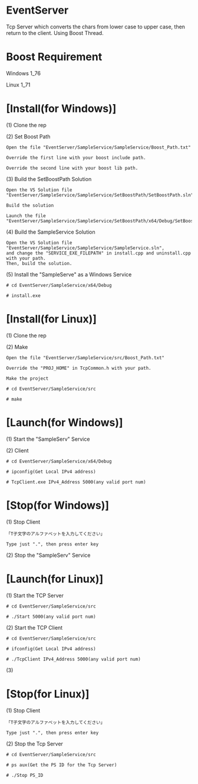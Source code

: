 # EventServer
Tcp Server which converts the chars from lower case to upper case, then return to the client.
Using Boost Thread.

# Boost Requirement

Windows 1_76

Linux 1_71

# [Install(for Windows)]
(1) Clone the rep

(2) Set Boost Path

    Open the file "EventServer/SampleService/SampleService/Boost_Path.txt"

    Override the first line with your boost include path.

    Override the second line with your boost lib path.

(3) Build the SetBoostPath Solution

    Open the VS Solution file "EventServer/SampleService/SampleService/SetBoostPath/SetBoostPath.sln"

    Build the solution

    Launch the file "EventServer/SampleService/SampleService/SetBoostPath/x64/Debug/SetBoostPath.exe"

(4) Build the SampleService Solution

    Open the VS Solution file "EventServer/SampleService/SampleService/SampleService.sln", 
    and change the "SERVICE_EXE_FILEPATH" in install.cpp and uninstall.cpp with your path.
    Then, build the solution.

(5) Install the "SampleServe" as a Windows Service

    # cd EventServer/SampleService/x64/Debug

    # install.exe

# [Install(for Linux)]
(1) Clone the rep

(2) Make

    Open the file "EventServer/SampleService/src/Boost_Path.txt"

    Override the "PROJ_HOME" in TcpCommon.h with your path.

    Make the project

    # cd EventServer/SampleService/src

    # make


# [Launch(for Windows)]
(1) Start the "SampleServ" Service

(2) Client

    # cd EventServer/SampleService/x64/Debug

    # ipconfig(Get Local IPv4 address)

    # TcpClient.exe IPv4_Address 5000(any valid port num)

# [Stop(for Windows)]

(1) Stop Client

    「T子文字のアルファベットを入力してください」

    Type just ".", then press enter key
  
(2) Stop the "SampleServ" Service

# [Launch(for Linux)]
(1) Start the TCP Server

    # cd EventServer/SampleService/src

    # ./Start 5000(any valid port num)

(2) Start the TCP Client

    # cd EventServer/SampleService/src

    # ifconfig(Get Local IPv4 address)

    # ./TcpClient IPv4_Address 5000(any valid port num)

(3)

# [Stop(for Linux)]
(1) Stop Client

    「T子文字のアルファベットを入力してください」

    Type just ".", then press enter key 

(2) Stop the Tcp Server

    # cd EventServer/SampleService/src

    # ps aux(Get the PS ID for the Tcp Server)

    # ./Stop PS_ID